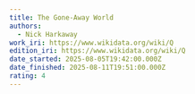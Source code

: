 ```yaml
---
title: The Gone-Away World
authors:
  - Nick Harkaway
work_iri: https://www.wikidata.org/wiki/Q
edition_iri: https://www.wikidata.org/wiki/Q
date_started: 2025-08-05T19:42:00.000Z
date_finished: 2025-08-11T19:51:00.000Z
rating: 4
---
```

